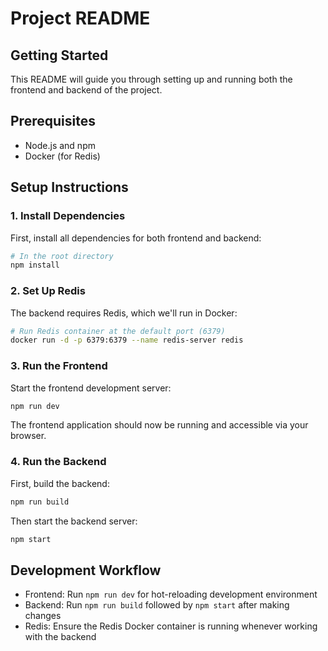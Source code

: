 # Project README

## Getting Started

This README will guide you through setting up and running both the frontend and backend of the project.

## Prerequisites

- Node.js and npm
- Docker (for Redis)

## Setup Instructions

### 1. Install Dependencies

First, install all dependencies for both frontend and backend:

```bash
# In the root directory
npm install
```

### 2. Set Up Redis

The backend requires Redis, which we'll run in Docker:

```bash
# Run Redis container at the default port (6379)
docker run -d -p 6379:6379 --name redis-server redis
```

### 3. Run the Frontend

Start the frontend development server:

```bash
npm run dev
```

The frontend application should now be running and accessible via your browser.

### 4. Run the Backend

First, build the backend:

```bash
npm run build
```

Then start the backend server:

```bash
npm start
```

## Development Workflow

- Frontend: Run `npm run dev` for hot-reloading development environment
- Backend: Run `npm run build` followed by `npm start` after making changes
- Redis: Ensure the Redis Docker container is running whenever working with the backend

